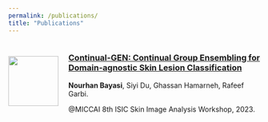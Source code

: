 ```yaml
---
permalink: /publications/
title: "Publications"
---
```


<div style="display: flex; align-items: center;">
    <img src="http://nourhanb.github.io/images/Continual-GEN_block.jpg" style="width: 100px; height: auto; margin-right: 20px;">
    <div>
        <h3><a href="https://workshop2023.isic-archive.com/paper_bayasi.pdf">Continual-GEN: Continual Group Ensembling for Domain-agnostic Skin Lesion Classification</a></h3>
        <p><strong>Nourhan Bayasi</strong>, Siyi Du, Ghassan Hamarneh, Rafeef Garbi.</p>
        <p>@MICCAI 8th ISIC Skin Image Analysis Workshop, 2023.</p>
    </div>
</div>
